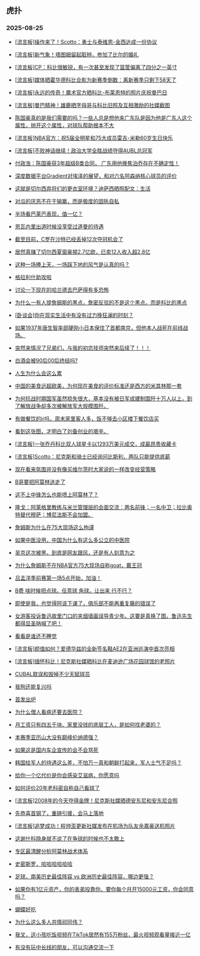 ## 虎扑 
### 2025-08-25

+ [[流言板]操作来了！Scotto：勇士与泰维恩-金西达成一份协议](https://bbs.hupu.com/634546023.html)

+ [[流言板]新气象！塔图姆留起脏辫，参加了比尔的婚礼](https://bbs.hupu.com/634545971.html)

+ [[流言板]CP：科比很敏锐，有一次甚至发现了篮筐偏离了四分之一英寸](https://bbs.hupu.com/634545766.html)

+ [[流言板]媒体晒霍华德科比合影为新赛季倒数：离新赛季只剩下58天了](https://bbs.hupu.com/634544481.html)

+ [[流言板]永远的传奇！魔术官方晒科比-布莱恩特的照片庆祝曼巴日](https://bbs.hupu.com/634544510.html)

+ [[流言板]曼巴精神！雄鹿晒字母哥与科比旧照及互相激励的社媒截图](https://bbs.hupu.com/634545545.html)

+ [陈国豪真的是我们需要的吗？一些人总是想他来广东队是因为他是广东人这个属性，抛开这个属性，对球队帮助根本不大](https://bbs.hupu.com/634543340.html)

+ [[流言板]NBA官方：祝5届全明星和75大成员雷吉-米勒60岁生日快乐](https://bbs.hupu.com/634544346.html)

+ [[流言板]不败神话继续！政治大学全胜战绩夺得AUBL总冠军](https://bbs.hupu.com/634545335.html)

+ [付政浩：陈国豪获3年超级B类合同， 广东用他换焦泊乔存在不确定性！](https://bbs.hupu.com/634542808.html)

+ [深度数据平台Gradient对埃泽的展望，和对六名阿森纳核心球员的评价](https://bbs.hupu.com/634539779.html)

+ [这就是切尔西弃将们的更衣室环境？迪萨西晒照配文：生活](https://bbs.hupu.com/634539730.html)

+ [对瓜的厌恶不在于输赢，而是极度的固执自私](https://bbs.hupu.com/634539277.html)

+ [半场看巴莱巴表现，值一亿？](https://bbs.hupu.com/634545355.html)

+ [恩瓦内里出道时候没享受过道曼的待遇](https://bbs.hupu.com/634539671.html)

+ [截至目前，C罗在沙特已经丢掉12次夺冠机会了](https://bbs.hupu.com/634539213.html)

+ [居然真赚了切尔西夏窗豪掷2.7亿欧，已卖12人收入超2.8亿](https://bbs.hupu.com/634542000.html)

+ [这种一场捧上天，一场踩下地的风气是认真的吗？](https://bbs.hupu.com/634538959.html)

+ [格拉利什助攻啦](https://bbs.hupu.com/634544846.html)

+ [讨论一下现在的哈兰德去巴萨得有多恐怖](https://bbs.hupu.com/634539097.html)

+ [为什么一有人提詹姆斯的黑点，詹密反驳的不是这个黑点，而是科比的黑点](https://bbs.hupu.com/634544107.html)

+ [[卧谈会]你在现实生活中有没有过力挽狂澜的时刻？](https://bbs.hupu.com/634544436.html)

+ [如果1937年唐生智率部硬刚小日本保住了首都南京，但他本人战死在前线战场。](https://bbs.hupu.com/634544555.html)

+ [突然来情况了兄弟们，与我的初恋技师突然来后续了！！！](https://bbs.hupu.com/634542332.html)

+ [白酒会被90后00后终结吗?](https://bbs.hupu.com/634545702.html)

+ [人生为什么会这么累](https://bbs.hupu.com/634544332.html)

+ [中国的美食远超欧美，为何现在美食的评价标准还是西方的米其林那一套](https://bbs.hupu.com/634542757.html)

+ [为何抗战时期国军虽然损失很大，基本没有被日军成建制围歼十万人以上，到了解放战争却多次被解放军大规模围歼。](https://bbs.hupu.com/634542670.html)

+ [有做餐饮的jr吗，周末家里客人多，饭不够去小区楼下餐饮店买](https://bbs.hupu.com/634543025.html)

+ [看到这张图，才明白了刘备创业的艰辛。](https://bbs.hupu.com/634543231.html)

+ [[流言板]一张乔丹科比双人球星卡以1293万美元成交，成最昂贵收藏卡](https://bbs.hupu.com/634546507.html)

+ [[流言板]Scotto：尼克斯和骑士已经询问比斯利，两队只能提供底薪](https://bbs.hupu.com/634546589.html)

+ [现在看来氛围并没有像买维尔茨时大家说的一样改变经营策略](https://bbs.hupu.com/634542241.html)

+ [B哥要把阿莫林送走了](https://bbs.hupu.com/634546894.html)

+ [这不上中锋怎么也能喷上阿莫林了？](https://bbs.hupu.com/634546026.html)

+ [隆戈：阿莱格里教练与米兰管理层的会面交流：两名前锋；一名中卫；拉比奥特替代穆萨；博尼法斯不会加盟。](https://bbs.hupu.com/634542993.html)

+ [詹姆斯为什么在75大现场这么拘谨](https://bbs.hupu.com/634545228.html)

+ [如果中医没用，中国为什么有这么多公立的中医院](https://bbs.hupu.com/634543945.html)

+ [吴京这次被黑，到底是网友跟风，还是有人刻意为之](https://bbs.hupu.com/634543814.html)

+ [为什么詹姆斯不在NBA官方75大现场自称goat，戴王冠](https://bbs.hupu.com/634544478.html)

+ [吕孟洋季前赛第一场5点开始，加油！](https://bbs.hupu.com/634541222.html)

+ [B费 啥时候把点球。任意球 角球。让出来 行不行？](https://bbs.hupu.com/634546877.html)

+ [即使是我，也觉得阿该下课了，俱乐部不能再重复藤的错误了](https://bbs.hupu.com/634547830.html)

+ [女游客投诉鲁迅故里门口的夹烟墙画误导青少年。这要是真换了图，鲁迅先生都得显圣呐喊了吧！](https://bbs.hupu.com/634544503.html)

+ [看看是谁还不睡觉](https://bbs.hupu.com/634546758.html)

+ [[流言板]颜值如何？爱德华兹的全新签名鞋AE2在亚洲巡演中首次亮相](https://bbs.hupu.com/634544925.html)

+ [[流言板]缅怀科比！尼克斯社媒晒科比在麦迪逊广场花园球馆的老照片](https://bbs.hupu.com/634546747.html)

+ [CUBAL耽误和毁掉不少天赋球员](https://bbs.hupu.com/634545271.html)

+ [我狗还能复兴吗](https://bbs.hupu.com/634548092.html)

+ [首发出炉](https://bbs.hupu.com/634548481.html)

+ [为什么僧人看病还要去医院？](https://bbs.hupu.com/634545069.html)

+ [月工资只有四五千块、家里没钱的底层工人，是如何找老婆的？](https://bbs.hupu.com/634544746.html)

+ [本赛季亚历山大没有巅峰伦纳德强？](https://bbs.hupu.com/634545326.html)

+ [如果这是国内车企宣传的会不会骂死](https://bbs.hupu.com/634546142.html)

+ [韩国给军人的待遇这么差，不怕万一真和朝鲜打起来，军人士气不足吗？](https://bbs.hupu.com/634545439.html)

+ [给你一个亿代价是你会感染艾滋病，你愿意吗](https://bbs.hupu.com/634545564.html)

+ [如何评价20年老科密自称自己看球了](https://bbs.hupu.com/634545146.html)

+ [[流言板]2008年的今天夺得金牌！尼克斯社媒晒德安东尼和安东尼合照](https://bbs.hupu.com/634546610.html)

+ [先恭喜首钢了，重磅引援，会马上落地](https://bbs.hupu.com/634547213.html)

+ [[流言板]追梦成功！程帅澎更新社媒发布在机场为队友余嘉豪送机照片](https://bbs.hupu.com/634546273.html)

+ [这谢什科隐身就不说了在争球的时候也不太敢上](https://bbs.hupu.com/634547814.html)

+ [专区最清醒分析阿莫林战术体系](https://bbs.hupu.com/634548373.html)

+ [史密斯罗，哈哈哈哈哈哈](https://bbs.hupu.com/634547667.html)

+ [足球，南美历史最佳阵容 vs 欧洲历史最佳阵容，哪边更强？](https://bbs.hupu.com/634548633.html)

+ [如果你有1亿元资产，你的表弟投靠你、要你每个月开15000元工资，你会同意吗？](https://bbs.hupu.com/634545738.html)

+ [蝴蝶好吃](https://bbs.hupu.com/634545864.html)

+ [为什么这么多人共情祁同伟？](https://bbs.hupu.com/634547365.html)

+ [我叉，这小孩吃饭视频在TikTok居然有155万粉丝，最火视频观看量接近一亿](https://bbs.hupu.com/634546391.html)

+ [有没有玩中长线的朋友，可以沟通交流一下](https://bbs.hupu.com/634545584.html)

